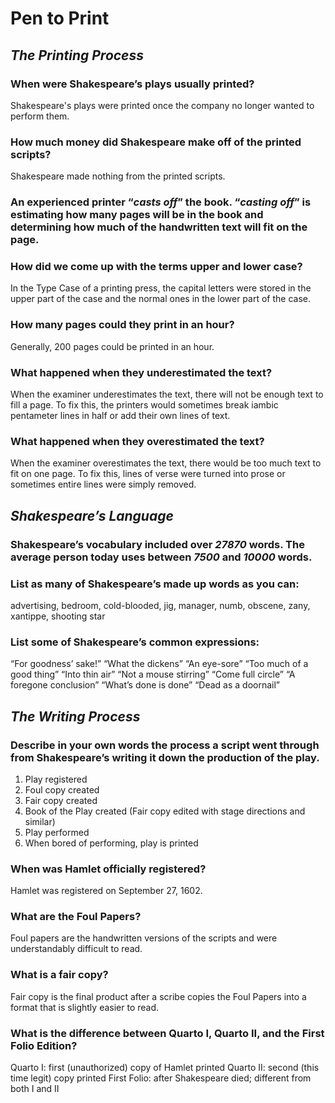 # Pen to Print

## _The Printing Process_

### When were Shakespeare’s plays usually printed?
Shakespeare's plays were printed once the company no longer wanted to perform them.

### How much money did Shakespeare make off of the printed scripts?
Shakespeare made nothing from the printed scripts.

### An experienced printer “_casts off_” the book. “_casting off_” is estimating how many pages will be in the book and determining how much of the handwritten text will fit on the page.

### How did we come up with the terms upper and lower case?
In the Type Case of a printing press, the capital letters were stored in the upper part of the case and the normal ones in the lower part of the case.

### How many pages could they print in an hour?
Generally, 200 pages could be printed in an hour.

### What happened when they underestimated the text?
When the examiner underestimates the text, there will not be enough text to fill a page. To fix this, the printers would sometimes break iambic pentameter lines in half or add their own lines of text.

### What happened when they overestimated the text?
When the examiner overestimates the text, there would be too much text to fit on one page. To fix this, lines of verse were turned into prose or sometimes entire lines were simply removed.


## _Shakespeare’s Language_

### Shakespeare’s vocabulary included over _27870_ words. The average person today uses between _7500_ and _10000_ words.

### List as many of Shakespeare’s made up words as you can:
advertising, bedroom, cold-blooded, jig, manager, numb, obscene, zany, xantippe, shooting star

### List some of Shakespeare’s common expressions:
“For goodness’ sake!”		“What the dickens”
“An eye-sore”				“Too much of a good thing”
“Into thin air”				“Not a mouse stirring”
“Come full circle”			“A foregone conclusion”
“What’s done is done”		“Dead as a doornail”


## _The Writing Process_

### Describe in your own words the process a script went through from Shakespeare’s writing it down the production of the play.
1. Play registered
2. Foul copy created
3. Fair copy created
4. Book of the Play created (Fair copy edited with stage directions and similar)
5. Play performed
6. When bored of performing, play is printed

### When was Hamlet officially registered?
Hamlet was registered on September 27, 1602.

### What are the Foul Papers?
Foul papers are the handwritten versions of the scripts and were understandably difficult to read.

### What is a fair copy?
Fair copy is the final product after a scribe copies the Foul Papers into a format that is slightly easier to read.

### What is the difference between Quarto I, Quarto II, and the First Folio Edition?
Quarto I: first (unauthorized) copy of Hamlet printed
Quarto II: second (this time legit) copy printed
First Folio: after Shakespeare died; different from both I and II
